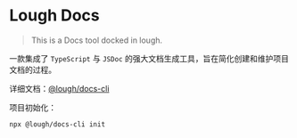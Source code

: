 # Lough Docs

> This is a Docs tool docked in lough.



一款集成了 `TypeScript` 与 `JSDoc` 的强大文档生成工具，旨在简化创建和维护项目文档的过程。



详细文档：[@lough/docs-cli](https://github.com/lough-city/lough-docs/tree/main/packages/cli#readme)



项目初始化：

```bash
npx @lough/docs-cli init
```


